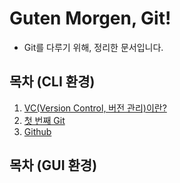 # Guten Morgen, Git!
- Git를 다루기 위해, 정리한 문서입니다.

## 목차 (CLI 환경)
1. [VC(Version Control, 버전 관리)이란?](/whatisvcs.md)
2. [첫 번째 Git](/welcomgit.md)
3. [Github](/tutorialgithub.md)

## 목차 (GUI 환경)